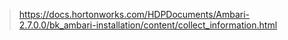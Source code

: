 > https://docs.hortonworks.com/HDPDocuments/Ambari-2.7.0.0/bk_ambari-installation/content/collect_information.html
